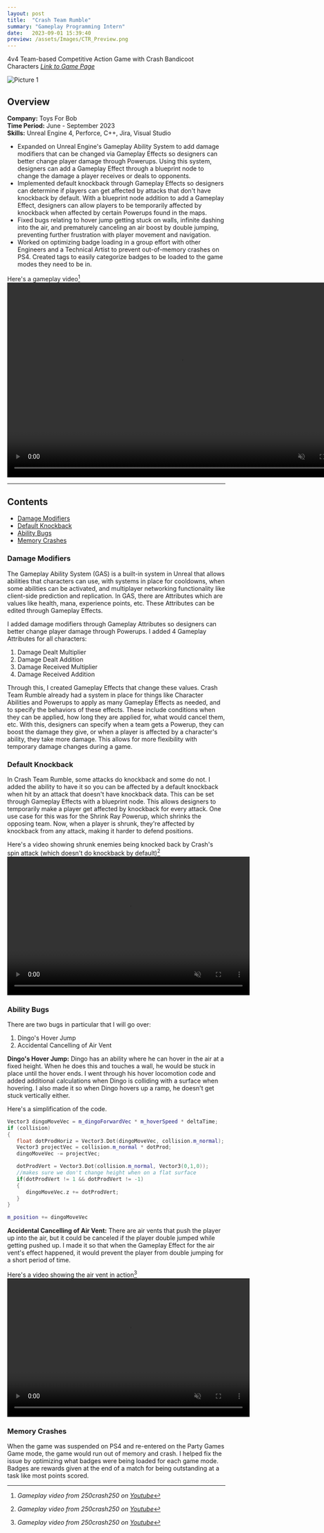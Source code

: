 ```yaml
---
layout: post
title:  "Crash Team Rumble"
summary: "Gameplay Programming Intern"
date:   2023-09-01 15:39:40
preview: /assets/Images/CTR_Preview.png
---
```

4v4 Team-based Competitive Action Game with Crash Bandicoot Characters [_Link to Game Page_](https://www.crashbandicoot.com/crashteamrumble)

![Picture 1](/assets/Images/CTR_Full.png)

## Overview
**Company:** Toys For Bob<br>
**Time Period:** June - September 2023<br>
**Skills:** Unreal Engine 4, Perforce, C++, Jira, Visual Studio<br>

  - Expanded on Unreal Engine's Gameplay Ability System to add damage modifiers that can be changed via Gameplay Effects so designers can better change player damage through Powerups. Using this system, designers can add a Gameplay Effect through a blueprint node to change the damage a player receives or deals to opponents.
  - Implemented default knockback through Gameplay Effects so designers can determine if players can get affected by attacks that don't have knockback by default. With a blueprint node addition to add a Gameplay Effect, designers can allow players to be temporarily affected by knockback when affected by certain Powerups found in the maps.
  - Fixed bugs relating to hover jump getting stuck on walls, infinite dashing into the air, and prematurely canceling an air boost by double jumping, preventing further frustration with player movement and navigation.
  - Worked on optimizing badge loading in a group effort with other Engineers and a Technical Artist to prevent out-of-memory crashes on PS4. Created tags to easily categorize badges to be loaded to the game modes they need to be in.

Here's a gameplay video[^1]
<video width="800" height="450" autoplay loop controls muted>
   <source type="video/mp4" src="/assets/Videos/CTR_Clip1.mp4">
</video>

---
    
## Contents
- [Damage Modifiers](#damage-modifiers)
- [Default Knockback](#default-knockback)
- [Ability Bugs](#ability-bugs)
- [Memory Crashes](#memory-crashes)

### Damage Modifiers
The Gameplay Ability System (GAS) is a built-in system in Unreal that allows abilities that characters can use, with systems in place for cooldowns, when some abilities can be activated, and multiplayer networking functionality like client-side prediction and replication. In GAS, there are Attributes which are values like health, mana, experience points, etc. These Attributes can be edited through Gameplay Effects.

I added damage modifiers through Gameplay Attributes so designers can better change player damage through Powerups. I added 4 Gameplay Attributes for all characters:
1. Damage Dealt Multiplier
2. Damage Dealt Addition
3. Damage Received Multiplier
4. Damage Received Addition

Through this, I created Gameplay Effects that change these values. Crash Team Rumble already had a system in place for things like Character Abilities and Powerups to apply as many Gameplay Effects as needed, and to specify the behaviors of these effects. These include conditions when they can be applied, how long they are applied for, what would cancel them, etc. With this, designers can specify when a team gets a Powerup, they can boost the damage they give, or when a player is affected by a character's ability, they take more damage. This allows for more flexibility with temporary damage changes during a game.

### Default Knockback
In Crash Team Rumble, some attacks do knockback and some do not. I added the ability to have it so you can be affected by a default knockback when hit by an attack that doesn't have knockback data. This can be set through Gameplay Effects with a blueprint node. This allows designers to temporarily make a player get affected by knockback for every attack. One use case for this was for the Shrink Ray Powerup, which shrinks the opposing team. Now, when a player is shrunk, they're affected by knockback from any attack, making it harder to defend positions.

Here's a video showing shrunk enemies being knocked back by Crash's spin attack (which doesn't do knockback by default)[^2]
<video width="560" height="320" autoplay loop controls muted>
   <source type="video/mp4" src="/assets/Videos/CTR_ShrinkRay.mp4">
</video>

### Ability Bugs
There are two bugs in particular that I will go over:
1. Dingo's Hover Jump
2. Accidental Cancelling of Air Vent

**Dingo's Hover Jump:** Dingo has an ability where he can hover in the air at a fixed height. When he does this and touches a wall, he would be stuck in place until the hover ends. I went through his hover locomotion code and added additional calculations when Dingo is colliding with a surface when hovering. I also made it so when Dingo hovers up a ramp, he doesn't get stuck vertically either.

Here's a simplification of the code.
```cpp
Vector3 dingoMoveVec = m_dingoForwardVec * m_hoverSpeed * deltaTime;
if (collision)
{
   float dotProdHoriz = Vector3.Dot(dingoMoveVec, collision.m_normal);
   Vector3 projectVec = collision.m_normal * dotProd;
   dingoMoveVec -= projectVec;

   dotProdVert = Vector3.Dot(collision.m_normal, Vector3(0,1,0));
   //makes sure we don't change height when on a flat surface
   if(dotProdVert != 1 && dotProdVert != -1)
   {
      dingoMoveVec.z += dotProdVert;
   }
}

m_position += dingoMoveVec
```

**Accidental Cancelling of Air Vent:** There are air vents that push the player up into the air, but it could be canceled if the player double jumped while getting pushed up. I made it so that when the Gameplay Effect for the air vent's effect happened, it would prevent the player from double jumping for a short period of time.

Here's a video showing the air vent in action[^3]
<video width="560" height="320" autoplay loop controls muted>
   <source type="video/mp4" src="/assets/Videos/CTR_AirVent.mp4">
</video>

### Memory Crashes
When the game was suspended on PS4 and re-entered on the Party Games Game mode, the game would run out of memory and crash. I helped fix the issue by optimizing what badges were being loaded for each game mode. Badges are rewards given at the end of a match for being outstanding at a task like most points scored.

[^1]:_Gameplay video from 250crash250 on_ [_Youtube_](https://www.youtube.com/watch?v=WCZKySkX7Xo)
[^2]:_Gameplay video from 250crash250 on_ [_Youtube_](https://www.youtube.com/watch?v=8lZRjiBDriU)
[^3]:_Gameplay video from 250crash250 on_ [_Youtube_](https://www.youtube.com/watch?v=55T-njjr1Qw)

